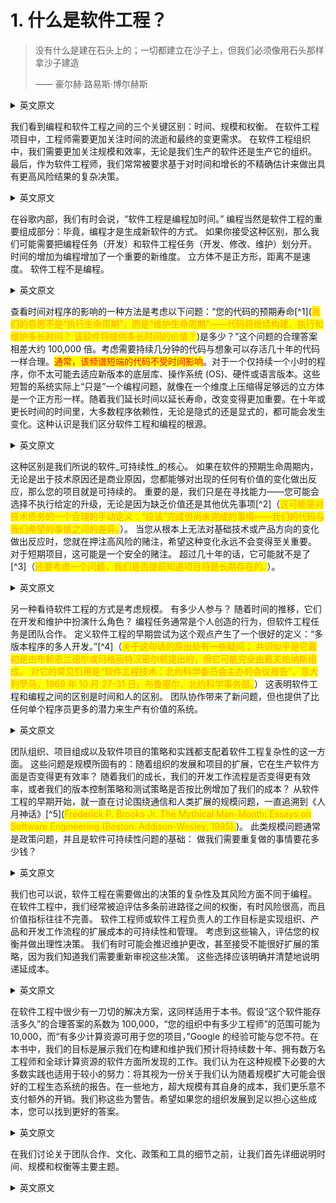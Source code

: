 # 1. 什么是软件工程？

> 没有什么是建在石头上的；一切都建立在沙子上，但我们必须像用石头那样拿沙子建造
>
> —— 豪尔赫·路易斯·博尔赫斯

<details> <summary>英文原文</summary><div style="border:1px solid #eee;padding:5px;background-color:#F2F2F2">
Nothing is built on stone; all is built on sand, but we must build as if the sand were stone.
—Jorge Luis Borges
</div></details>

我们看到编程和软件工程之间的三个关键区别：时间、规模和权衡。 在软件工程项目中，工程师需要更加关注时间的流逝和最终的变更需求。 在软件工程组织中，我们需要更加关注规模和效率，无论是我们生产的软件还是生产它的组织。 最后，作为软件工程师，我们常常被要求基于对时间和增长的不精确估计来做出具有更高风险结果的复杂决策。

<details> <summary>英文原文</summary><div style="border:1px solid #eee;padding:5px;background-color:#F2F2F2">
We see three critical differences between programming and software engineering: time, scale, and the trade-offs at play. On a software engineering project, engineers need to be more concerned with the passage of time and the eventual need for change. In a software engineering organization, we need to be more concerned about scale and efficiency, both for the software we produce as well as for the organization that is producing it. Finally, as software engineers, we are asked to make more complex decisions with higher-stakes outcomes, often based on imprecise estimates of time and growth.
</div></details>

在谷歌内部，我们有时会说，“软件工程是编程加时间。” 编程当然是软件工程的重要组成部分：毕竟，编程才是生成新软件的方式。 如果你接受这种区别，那么我们可能需要把编程任务（开发）和软件工程任务（开发、修改、维护）划分开。 时间的增加为编程增加了一个重要的新维度。 立方体不是正方形，距离不是速度。 软件工程不是编程。

<details> <summary>英文原文</summary><div style="border:1px solid #eee;padding:5px;background-color:#F2F2F2">
Within Google, we sometimes say, “Software engineering is programming integrated over time.” Programming is certainly a significant part of software engineering: after all, programming is how you generate new software in the first place. If you accept this distinction, it also becomes clear that we might need to delineate between programming tasks (development) and software engineering tasks (development, modification, maintenance). The addition of time adds an important new dimension to programming. Cubes aren’t squares, distance isn’t velocity. Software engineering isn’t programming.
</div></details>

查看时间对程序的影响的一种方法是考虑以下问题：“您的代码的预期寿命[^1](<mark style="color:orange;">我们的意思不是“执行生命周期”，而是“维护生命周期”——代码将继续构建、执行和维护多长时间？ 该软件将提供多长时间的价值？</mark>)是多少？”这个问题的合理答案相差大约 100,000 倍。考虑需要持续几分钟的代码与想象可以存活几十年的代码一样合理。<mark style="color:red;">通常，该频谱短端的代码不受时间影响</mark>。对于一个仅持续一个小时的程序，你不太可能去适应新版本的底层库、操作系统 (OS)、硬件或语言版本。这些短暂的系统实际上“只是”一个编程问题，就像在一个维度上压缩得足够远的立方体是一个正方形一样。随着我们延长时间以延长寿命，改变变得更加重要。在十年或更长时间的时间里，大多数程序依赖性，无论是隐式的还是显式的，都可能会发生变化。这种认识是我们区分软件工程和编程的根源。

<details> <summary>英文原文</summary><div style="border:1px solid #eee;padding:5px;background-color:#F2F2F2">
One way to see the impact of time on a program is to think about the question, “What is the expected life span1 of your code?” Reasonable answers to this question vary by roughly a factor of 100,000. It is just as reasonable to think of code that needs to last for a few minutes as it is to imagine code that will live for decades. Generally, code on the short end of that spectrum is unaffected by time. It is unlikely that you need to adapt to a new version of your underlying libraries, operating system (OS), hardware, or language version for a program whose utility spans only an hour. These short-lived systems are effectively “just” a programming problem, in the same way that a cube compressed far enough in one dimension is a square. As we expand that time to allow for longer life spans, change becomes more important. Over a span of a decade or more, most program dependencies, whether implicit or explicit, will likely change. This recognition is at the root of our distinction between software engineer‐ ing and programming.
</div></details>

这种区别是我们所说的软件_可持续性_的核心。 如果在软件的预期生命周期内，无论是出于技术原因还是商业原因，您都能够对出现的任何有价值的变化做出反应，那么您的项目就是可持续的。 重要的是，我们只是在寻找能力——您可能会选择不执行给定的升级，无论是因为缺乏价值还是其他优先事项[^2]（<mark style="color:orange;">这可能是对技术债务的一个合理的手动定义：“应该”完成但尚未完成的事情——我们的代码与我们希望的事情之间的差异。</mark>）。 当您从根本上无法对基础技术或产品方向的变化做出反应时，您就在押注高风险的赌注，希望这种变化永远不会变得至关重要。 对于短期项目，这可能是一个安全的赌注。 超过几十年的话，它可能就不是了[^3]（<mark style="color:orange;">还要考虑一个问题，我们是否提前知道项目将是长期存在的。</mark>）。

<details> <summary>英文原文</summary><div style="border:1px solid #eee;padding:5px;background-color:#F2F2F2">
This distinction is at the core of what we call sustainability for software. Your project is sustainable if, for the expected life span of your software, you are capable of react‐ ing to whatever valuable change comes along, for either technical or business reasons. Importantly, we are looking only for capability—you might choose not to perform a given upgrade, either for lack of value or other priorities. When you are fundamentally incapable of reacting to a change in underlying technology or product direction, you’re placing a high-risk bet on the hope that such a change never becomes critical. For short-term projects, that might be a safe bet. Over multiple decades, it probably isn’t.
</div></details>

另一种看待软件工程的方式是考虑规模。 有多少人参与？ 随着时间的推移，它们在开发和维护中扮演什么角色？ 编程任务通常是个人创造的行为，但软件工程任务是团队合作。 定义软件工程的早期尝试为这个观点产生了一个很好的定义：“多版本程序的多人开发。”[^4]（<mark style="color:orange;">关于这句话的原出处有一些疑问； 共识似乎是它最初是由布赖恩兰德尔或玛格丽特汉密尔顿提出的，但它可能完全由戴夫帕纳斯组成。 对它的常见引用是“软件工程技术：北约科学委员会主办的会议报告”，意大利罗马，1969 年 10 月 27-31 日，布鲁塞尔，北约科学事务部。</mark>） 这表明软件工程和编程之间的区别是时间和人的区别。 团队协作带来了新问题，但也提供了比任何单个程序员更多的潜力来生产有价值的系统。

<details> <summary>英文原文</summary><div style="border:1px solid #eee;padding:5px;background-color:#F2F2F2">
Another way to look at software engineering is to consider scale. How many people are involved? What part do they play in the development and maintenance over time? A programming task is often an act of individual creation, but a software engineering task is a team effort. An early attempt to define software engineering produced a good definition for this viewpoint: “The multiperson development of multiversion programs.”4 This suggests the difference between software engineering and program‐ ming is one of both time and people. Team collaboration presents new problems, but also provides more potential to produce valuable systems than any single programmer could.
</div></details>

团队组织、项目组成以及软件项目的策略和实践都支配着软件工程复杂性的这一方面。 这些问题是规模所固有的：随着组织的发展和项目的扩展，它在生产软件方面是否变得更有效率？ 随着我们的成长，我们的开发工作流程是否变得更有效率，或者我们的版本控制策略和测试策略是否按比例增加了我们的成本？ 从软件工程的早期开始，就一直在讨论围绕通信和人类扩展的规模问题，一直追溯到《人月神话》[^5](<mark style="color:orange;">Frederick P. Brooks Jr. The Mythical Man-Month: Essays on Software Engineering (Boston: Addison-Wesley, 1995).</mark>)。 此类规模问题通常是政策问题，并且是软件可持续性问题的基础： 做我们需要重复做的事情要花多少钱？

<details> <summary>英文原文</summary><div style="border:1px solid #eee;padding:5px;background-color:#F2F2F2">
Team organization, project composition, and the policies and practices of a software project all dominate this aspect of software engineering complexity. These problems are inherent to scale: as the organization grows and its projects expand, does it become more efficient at producing software? Does our development workflow become more efficient as we grow, or do our version control policies and testing strategies cost us proportionally more? Scale issues around communication and human scaling have been discussed since the early days of software engineering, going all the way back to the Mythical Man Month. Such scale issues are often matters of policy and are fundamental to the question of software sustainability: how much will it cost to do the things that we need to do repeatedly?
</div></details>

我们也可以说，软件工程在需要做出的决策的复杂性及其风险方面不同于编程。 在软件工程中，我们经常被迫评估多条前进路径之间的权衡，有时风险很高，而且价值指标往往不完善。 软件工程师或软件工程负责人的工作目标是实现组织、产品和开发工作流程的扩展成本的可持续性和管理。 考虑到这些输入，评估您的权衡并做出理性决策。 我们有时可能会推迟维护更改，甚至接受不能很好扩展的策略，因为我们知道我们需要重新审视这些决策。 这些选择应该明确并清楚地说明递延成本。

<details> <summary>英文原文</summary><div style="border:1px solid #eee;padding:5px;background-color:#F2F2F2">
We can also say that software engineering is different from programming in terms of the complexity of decisions that need to be made and their stakes. In software engineering, we are regularly forced to evaluate the trade-offs between several paths for‐ ward, sometimes with high stakes and often with imperfect value metrics. The job of a software engineer, or a software engineering leader, is to aim for sustainability and management of the scaling costs for the organization, the product, and the development workflow. With those inputs in mind, evaluate your trade-offs and make rational decisions. We might sometimes defer maintenance changes, or even embrace policies that don’t scale well, with the knowledge that we’ll need to revisit those decisions. Those choices should be explicit and clear about the deferred costs.
</div></details>

在软件工程中很少有一刀切的解决方案，这同样适用于本书。假设“这个软件能存活多久”的合理答案的系数为 100,000，“您的组织中有多少工程师”的范围可能为 10,000，而“有多少计算资源可用于您的项目，”Google 的经验可能与您不符。在本书中，我们的目标是展示我们在构建和维护我们预计将持续数十年、拥有数万名工程师和全球计算资源的软件方面所发现的工作。我们认为在这种规模下必要的大多数实践也适用于较小的努力：将其视为一份关于我们认为随着规模扩大可能会很好的工程生态系统的报告。在一些地方，超大规模有其自身的成本，我们更乐意不支付额外的开销。我们称这些为警告。希望如果您的组织发展到足以担心这些成本，您可以找到更好的答案。

<details> <summary>英文原文</summary><div style="border:1px solid #eee;padding:5px;background-color:#F2F2F2">
Rarely is there a one-size-fits-all solution in software engineering, and the same applies to this book. Given a factor of 100,000 for reasonable answers on “How long will this software live,” a range of perhaps a factor of 10,000 for “How many engineers are in your organization,” and who-knows-how-much for “How many compute resources are available for your project,” Google’s experience will probably not match yours. In this book, we aim to present what we’ve found that works for us in the construction and maintenance of software that we expect to last for decades, with tens of thousands of engineers, and world-spanning compute resources. Most of the practices that we find are necessary at that scale will also work well for smaller endeavors: consider this a report on one engineering ecosystem that we think could be good as you scale up. In a few places, super-large scale comes with its own costs, and we’d be happier to not be paying extra overhead. We call those out as a warning. Hopefully if your organization grows large enough to be worried about those costs, you can find a better answer.
</div></details>

在我们讨论关于团队合作、文化、政策和工具的细节之前，让我们首先详细说明时间、规模和权衡等主要主题。

<details> <summary>英文原文</summary><div style="border:1px solid #eee;padding:5px;background-color:#F2F2F2">
Before we get to specifics about teamwork, culture, policies, and tools, let’s first elaborate on these primary themes of time, scale, and trade-offs.
</div></details>

